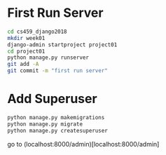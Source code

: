 # First Run Server
```sh
cd cs459_django2018
mkdir week01
django-admin startproject project01
cd project01 
python manage.py runserver 
git add -A
git commit -m "first run server"
```

# Add Superuser
```sh
python manage.py makemigrations
python manage.py migrate
python manage.py createsuperuser
```

go to (localhost:8000/admin)[localhost:8000/admin]